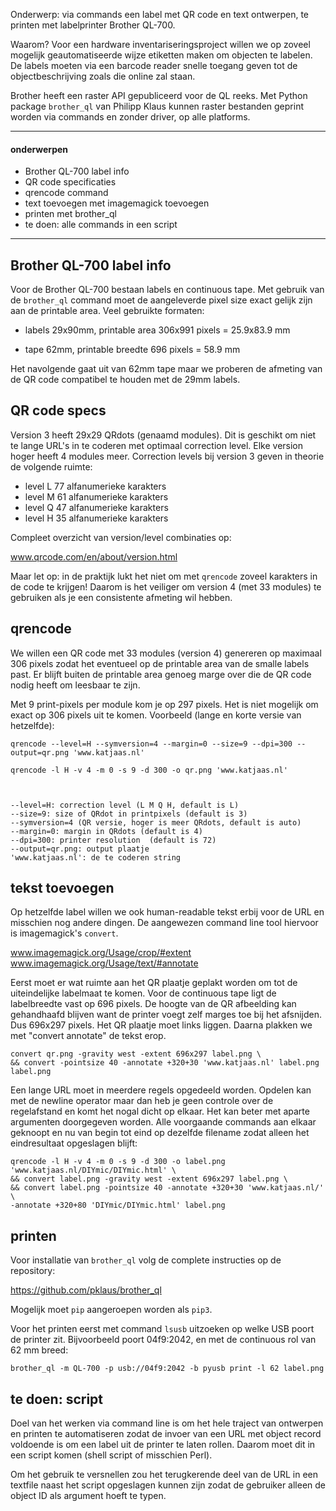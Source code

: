 Onderwerp: via commands een label met QR code en text ontwerpen, te printen met labelprinter Brother QL-700.

Waarom? Voor een hardware inventariseringsproject willen we op zoveel mogelijk geautomatiseerde wijze etiketten maken om objecten te labelen. De labels moeten via een barcode reader snelle toegang geven tot de objectbeschrijving zoals die online zal staan.

Brother heeft een raster API gepubliceerd voor de QL reeks. Met Python package `brother_ql` van  Philipp Klaus kunnen raster bestanden geprint worden via commands en zonder driver, op alle platforms.

---

#### onderwerpen

* Brother QL-700 label info
* QR code specificaties
* qrencode command
* text toevoegen met imagemagick toevoegen
* printen met brother_ql
* te doen: alle commands in een script

---

## Brother QL-700 label info


Voor de Brother QL-700 bestaan labels en continuous tape. Met gebruik van de `brother_ql` command moet de aangeleverde pixel size exact gelijk zijn aan de printable area. Veel gebruikte formaten:

* labels 29x90mm, 
printable area 306x991 pixels = 25.9x83.9 mm 

* tape 62mm,
printable breedte 696 pixels = 58.9 mm

Het navolgende gaat uit van 62mm tape maar we proberen de afmeting van de QR code compatibel te houden met de 29mm labels.


## QR code specs

Version 3 heeft 29x29 QRdots (genaamd modules). Dit is geschikt om niet te lange URL's in te coderen met optimaal correction level. Elke version hoger heeft 4 modules meer. Correction levels bij version 3 geven in theorie de volgende ruimte:

- level L 77 alfanumerieke karakters
- level M 61 alfanumerieke karakters
- level Q 47 alfanumerieke karakters
- level H 35 alfanumerieke karakters

Compleet overzicht van version/level combinaties op:

www.qrcode.com/en/about/version.html

Maar let op: in de praktijk lukt het niet om met `qrencode` zoveel karakters in de code te krijgen! Daarom is het veiliger om version 4 (met 33 modules) te gebruiken als je een consistente afmeting wil hebben.


## qrencode


We willen een QR code met 33 modules (version 4) genereren op maximaal 306 pixels zodat het eventueel op de printable area van de smalle labels past. Er blijft buiten de printable area genoeg marge over die de QR code nodig heeft om leesbaar te zijn.

Met 9 print-pixels per module kom je op 297 pixels. Het is niet mogelijk om exact op 306 pixels uit te komen. Voorbeeld (lange en korte versie van hetzelfde):

    qrencode --level=H --symversion=4 --margin=0 --size=9 --dpi=300 --output=qr.png 'www.katjaas.nl'

    qrencode -l H -v 4 -m 0 -s 9 -d 300 -o qr.png 'www.katjaas.nl'



    --level=H: correction level (L M Q H, default is L)
    --size=9: size of QRdot in printpixels (default is 3)
    --symversion=4 (QR versie, hoger is meer QRdots, default is auto)
    --margin=0: margin in QRdots (default is 4)
    --dpi=300: printer resolution  (default is 72)
    --output=qr.png: output plaatje
    'www.katjaas.nl': de te coderen string


## tekst toevoegen

Op hetzelfde label willen we ook human-readable tekst erbij voor de URL en misschien nog andere dingen. De aangewezen command line tool hiervoor is imagemagick's `convert`.

www.imagemagick.org/Usage/crop/#extent
www.imagemagick.org/Usage/text/#annotate

Eerst moet er wat ruimte aan het QR plaatje geplakt worden om tot de uiteindelijke labelmaat te komen. Voor de continuous tape ligt de labelbreedte vast op 696 pixels. De hoogte van de QR afbeelding kan gehandhaafd blijven want de printer voegt zelf marges toe bij het afsnijden. Dus 696x297 pixels. Het QR plaatje moet links liggen. Daarna plakken we met "convert annotate" de tekst erop.

    convert qr.png -gravity west -extent 696x297 label.png \
    && convert -pointsize 40 -annotate +320+30 'www.katjaas.nl' label.png label.png

Een lange URL moet in meerdere regels opgedeeld worden. Opdelen kan met de newline operator maar dan heb je geen controle over de regelafstand en komt het nogal dicht op elkaar. Het kan beter met aparte argumenten doorgegeven worden. Alle voorgaande commands aan elkaar geknoopt en nu van begin tot eind op dezelfde filename zodat alleen het eindresultaat opgeslagen blijft:

    qrencode -l H -v 4 -m 0 -s 9 -d 300 -o label.png 'www.katjaas.nl/DIYmic/DIYmic.html' \
    && convert label.png -gravity west -extent 696x297 label.png \
    && convert label.png -pointsize 40 -annotate +320+30 'www.katjaas.nl/' \
    -annotate +320+80 'DIYmic/DIYmic.html' label.png


## printen

Voor installatie van `brother_ql` volg de complete instructies op de repository:

https://github.com/pklaus/brother_ql

Mogelijk moet `pip` aangeroepen worden als `pip3`.

Voor het printen eerst met command `lsusb` uitzoeken op welke USB poort de printer zit. Bijvoorbeeld poort 04f9:2042, en met de continuous rol van 62 mm breed:

    brother_ql -m QL-700 -p usb://04f9:2042 -b pyusb print -l 62 label.png


## te doen: script

Doel van het werken via command line is om het hele traject van ontwerpen en printen te automatiseren zodat de invoer van een URL met object record voldoende is om een label uit de printer te laten rollen. Daarom moet dit in een script komen (shell script of misschien Perl).

Om het gebruik te versnellen zou het terugkerende deel van de URL in een textfile naast het script opgeslagen kunnen zijn zodat de gebruiker alleen de object ID als argument hoeft te typen. 
